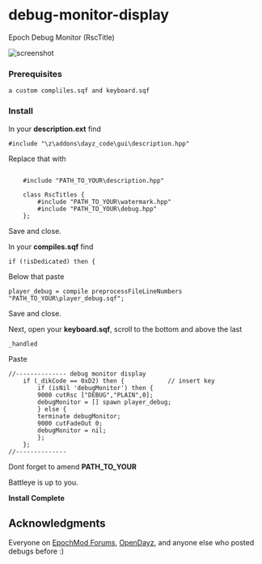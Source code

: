 # debug-monitor-display

Epoch Debug Monitor (RscTitle)


![screenshot](https://i.imgur.com/IosIjQO.png) 

### Prerequisites

```
a custom compliles.sqf and keyboard.sqf
```




### Install

In your **description.ext** find

```
#include "\z\addons\dayz_code\gui\description.hpp"
```

Replace that with

```

	#include "PATH_TO_YOUR\description.hpp"

	class RscTitles {
		#include "PATH_TO_YOUR\watermark.hpp"
		#include "PATH_TO_YOUR\debug.hpp" 
	};
```

Save and close.





In your **compiles.sqf** find

```
if (!isDedicated) then {
```

Below that paste

```
player_debug = compile preprocessFileLineNumbers "PATH_TO_YOUR\player_debug.sqf";
```

Save and close.




Next, open your **keyboard.sqf**, scroll to the bottom and above the last 
```
_handled
```

Paste

```
//-------------- debug monitor display 
	if (_dikCode == 0xD2) then {			// insert key
		if (isNil 'debugMonitor') then {
		9000 cutRsc ["DEBUG","PLAIN",0];	
		debugMonitor = [] spawn player_debug;
		} else {
		terminate debugMonitor;
		9000 cutFadeOut 0;		
		debugMonitor = nil;
		};
	};		
//--------------
```


Dont forget to amend **PATH_TO_YOUR**

Battleye is up to you.



**Install Complete**



## Acknowledgments

Everyone on [EpochMod Forums](https://epochmod.com/forum/forum/1-arma-2/), [OpenDayz](https://opendayz.net/), and anyone else who posted debugs before :)  
